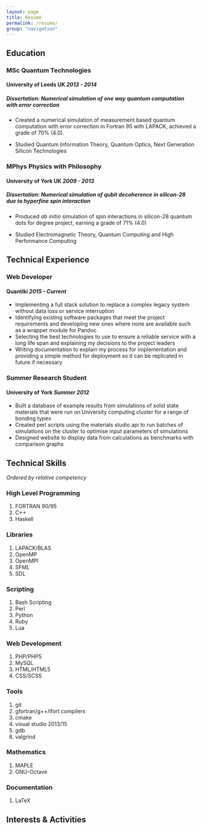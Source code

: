 ```yaml
---
layout: page
title: Résumé
permalink: /resume/
group: "navigation"
---
```


## Education

### MSc Quantum Technologies

#### University of Leeds UK *2013 - 2014*

##### Dissertation: Numerical simulation of one way quantum computation with error correction

* Created a numerical simulation of measurement based quantum computation with error correction in Fortran 95 with LAPACK, achieved a grade of 70% (4.0).

* Studied Quantum Information Theory, Quantum Optics, Next Generation Silicon Technologies

### MPhys Physics with Philosophy

#### University of York UK *2009 - 2013*

##### Dissertation: Numerical simulation of qubit decoherence in silicon-28 due to hyperfine spin interaction

* Produced *ab initio* simulation of spin interactions in silicon-28 quantum dots for degree project, earning a grade of 71% (4.0)

* Studied Electromagnetic Theory, Quantum Computing and High Performance Computing


## Technical Experience

### Web Developer

#### Quantiki *2015 - Current*

* Implementing a full stack solution to replace a complex legacy system without data loss or service interruption
* Identifying existing software packages that meet the project requirements and developing new ones where none are available such as a wrapper module for Pandoc
* Selecting the best technologies to use to ensure a reliable service with a long life span and explaining my decisions to the project leaders
* Writing documentation to explain my process for implementation and providing a simple method for deployment so it can be replicated in future if necessary

### Summer Research Student

#### University of York *Summer 2012*

* Built a database of example results from simulations of solid state materials that were run on University computing cluster for a range of bonding types
* Created perl scripts using the materials studio api to run batches of simulations on the cluster to optimise input parameters of simulations
* Designed website to display data from calculations as benchmarks with comparison graphs


## Technical Skills
*Ordered by relative competency*

### High Level Programming
1. FORTRAN 90/95
2. C++
3. Haskell

### Libraries
1. LAPACK/BLAS
2. OpenMP
3. OpenMPI
4. SFML
5. SDL

### Scripting
1. Bash Scripting
2. Perl
3. Python
4. Ruby
5. Lua

### Web Development
1. PHP/PHP5
2. MySQL
3. HTML/HTML5
4. CSS/SCSS

### Tools
1. git
2. gfortran/g++/ifort compilers
3. cmake
4. visual studio 2013/15
5. gdb
6. valgrind

### Mathematics
1. MAPLE
2. GNU-Octave

### Documentation
1. LaTeX

## Interests & Activities
